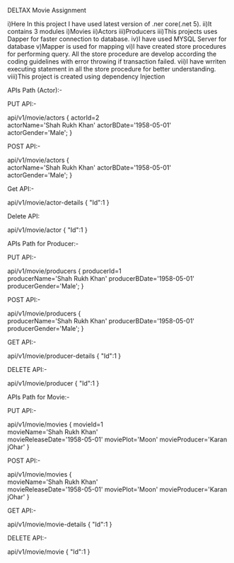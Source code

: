 DELTAX Movie Assignment

i)Here In this project I have used latest version of .ner core(.net 5).
ii)It contains 3 modules
        i)Movies
        ii)Actors
        iii)Producers
iii)This projects uses Dapper for faster connection to database.
iv)I have used MYSQL Server for database
v)Mapper is used for mapping
vi)I have created store procedures for performing query. All the store procedure are develop according the coding guidelines with error throwing if transaction failed.
vii)I have wrriten executing statement in all the store procedure for better understanding.
viii)This project is created using dependency Injection


APIs Path  (Actor):-

PUT API:-

api/v1/movie/actors
{
        actorId=2	
        actorName='Shah Rukh Khan'
        actorBDate='1958-05-01'	
        actorGender='Male';
}

POST API:-


api/v1/movie/actors
{	
        actorName='Shah Rukh Khan'
        actorBDate='1958-05-01'	
        actorGender='Male';
}

Get API:-


api/v1/movie/actor-details
{
        "Id":1
}

Delete API:

api/v1/movie/actor
{
        "Id":1
}

APIs Path for Producer:-

PUT API:-

api/v1/movie/producers
{
        producerId=1	
        producerName='Shah Rukh Khan'
        producerBDate='1958-05-01'	
        producerGender='Male';
}

POST API:-

api/v1/movie/producers
{	
        producerName='Shah Rukh Khan'
        producerBDate='1958-05-01'	
        producerGender='Male';
}

GET API:-

api/v1/movie/producer-details
{
        "Id":1
}

DELETE API:-

api/v1/movie/producer
{
        "Id":1
}

APIs Path for Movie:-

PUT API:-

api/v1/movie/movies
{
        movieId=1	
        movieName='Shah Rukh Khan'	
        movieReleaseDate='1958-05-01'
        moviePlot='Moon'
        movieProducer='Karan jOhar'
}

POST API:-

api/v1/movie/movies
{	
        movieName='Shah Rukh Khan'	
        movieReleaseDate='1958-05-01'
        moviePlot='Moon'
        movieProducer='Karan jOhar'
}

GET API:-

api/v1/movie/movie-details
{
        "Id":1
}

DELETE API:-

api/v1/movie/movie
{
        "Id":1
}

